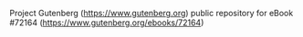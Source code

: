 Project Gutenberg (https://www.gutenberg.org) public repository
for eBook #72164 (https://www.gutenberg.org/ebooks/72164)
